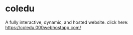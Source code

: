 # coledu
A fully interactive, dynamic, and hosted website. click here: https://coledu.000webhostapp.com/

